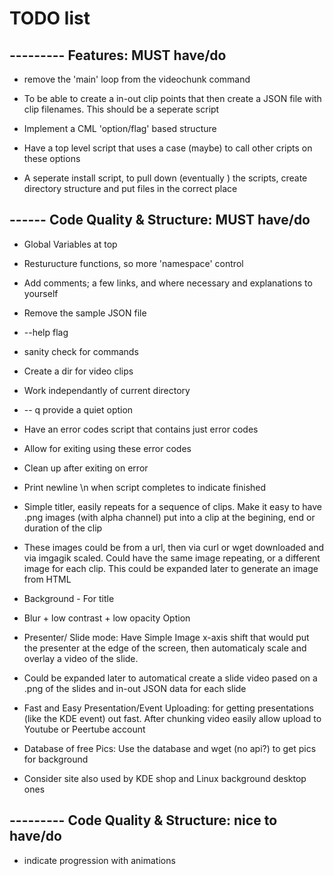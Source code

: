 # TODO list

## --------- Features: MUST have/do

* remove the 'main' loop from the videochunk command
  
* To be able to create a in-out clip points that then create a JSON file with clip filenames. This should be a seperate script

* Implement a CML 'option/flag' based structure

* Have a top level script that uses a case (maybe) to call other cripts on these options

* A seperate install script, to pull down (eventually ) the scripts, create directory structure and put files in the correct place

## ------ Code Quality & Structure: MUST have/do

* Global Variables at top

* Resturucture functions, so more 'namespace' control

* Add comments; a few links, and where necessary and explanations to yourself

* Remove the sample JSON file

* --help flag

* sanity check for commands

* Create a dir for video clips

* Work independantly of current directory

* -- q provide a quiet option

* Have an error codes script that contains just error codes

* Allow for exiting using these error codes

* Clean up after exiting on error

* Print newline \n when script completes to indicate finished

* Simple titler, easily repeats for a sequence of clips. Make it easy to have .png images (with alpha channel) put into a clip at the begining, end or duration of the clip

* These images could be from a url, then via curl or wget downloaded and via imgagik scaled. Could have the same image repeating, or a different image for each clip. This could be expanded later to generate an image from HTML

* Background - For title

* Blur + low contrast + low opacity Option

* Presenter/ Slide mode: Have Simple Image x-axis shift that would put the presenter at the edge of the screen, then automaticaly scale and overlay a video of the slide.

* Could be expanded later to automatical create a slide video pased on a .png of the slides and in-out JSON data for each slide

* Fast and Easy Presentation/Event Uploading: for getting presentations (like the KDE event) out fast. After chunking video easily allow upload to Youtube or Peertube account

* Database of free Pics: Use the database and wget (no api?) to get pics for background

* Consider site also used by KDE shop and Linux background desktop ones

## --------- Code Quality & Structure: nice to have/do

* indicate progression with animations
